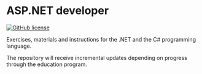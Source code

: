 # ASP.NET developer

[![GitHub license](https://badgen.net/badge/license/MIT/blue)](https://github.com/dotnet-predavac-luka/asp-dotnet-developer-exercises/blob/main/LICENSE)


Exercises, materials and instructions for the .NET and the C# programming language. 

The repository will receive incremental updates depending on progress through the education program.
